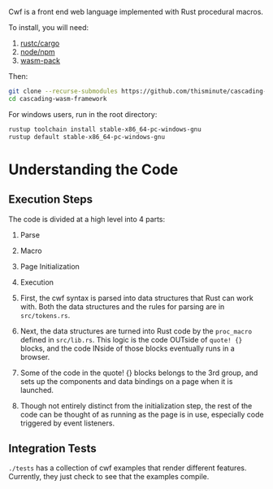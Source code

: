 Cwf is a front end web language implemented with Rust procedural macros.

To install, you will need:
1. [rustc/cargo](https://www.rust-lang.org/tools/install)
1. [node/npm](https://nodejs.org/en/download/)
1. [wasm-pack](https://rustwasm.github.io/wasm-pack/installer/)

Then:
```bash
git clone --recurse-submodules https://github.com/thisminute/cascading-wasm-framework.git
cd cascading-wasm-framework
```

For windows users, run in the root directory:
```bash
rustup toolchain install stable-x86_64-pc-windows-gnu
rustup default stable-x86_64-pc-windows-gnu
```

# Understanding the Code

## Execution Steps
The code is divided at a high level into 4 parts:
1. Parse
2. Macro
3. Page Initialization
4. Execution

1. First, the cwf syntax is parsed into data structures that Rust can work with. Both the data structures and the rules for parsing are in `src/tokens.rs`.
2. Next, the data structures are turned into Rust code by the `proc_macro` defined in `src/lib.rs`. This logic is the code OUTside of `quote! {}` blocks, and the code INside of those blocks eventually runs in a browser.
3. Some of the code in the quote! {} blocks belongs to the 3rd group, and sets up the components and data bindings on a page when it is launched.
4. Though not entirely distinct from the initialization step, the rest of the code can be thought of as running as the page is in use, especially code triggered by event listeners.

## Integration Tests
`./tests` has a collection of cwf examples that render different features. Currently, they just check to see that the examples compile.
